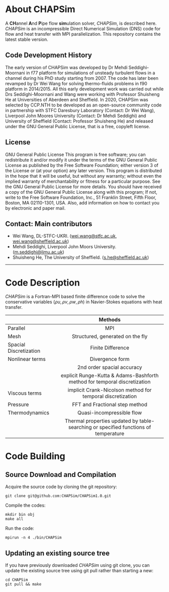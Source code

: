 # About CHAPSim 
A **CH**annel **A**nd **P**ipe flow **sim**ulation solver, *CHAPSim*, is described here. *CHAPSim* is an incompressible Direct Numerical Simulation (DNS) code for flow and heat transfer with MPI parallelization. This repository contains the latest stable version. 

## Code Development History
The early version of CHAPSim was developed by Dr Mehdi Seddighi-Moornani in f77 platform for simulations of unsteady turbulent flows in a channel during his PhD study starting from 2007. The code has later been revamped by Dr Wei Wang for solving thermo-fluids problems in f90 platform in 2014/2015. All this early development work was carried out while Drs Seddighi-Moornani and Wang were working with Professor Shuisheng He at Universities of Aberdeen and Sheffield. In 2020, CHAPSim was selected by CCP.NTH to be developed as an open-source community code in partnership with STFC Daresbury Laboratory (Contact: Dr Wei Wang), Liverpool John Moores University (Contact: Dr Mehdi Seddighi) and University of Sheffield (Contact: Professor Shuisheng He) and released under the GNU General Public License, that is a free, copyleft license.

## License
GNU General Public License
This program is free software; you can redistribute it and/or modify it under the terms of the GNU General Public License as published by the Free Software Foundation; either version 3 of the License or (at your option) any later version. This program is distributed in the hope that it will be useful, but without any warranty; without even the implied warranty of merchantability or fitness for a particular purpose. See the GNU General Public License for more details. You should have received a copy of the GNU General Public License along with this program; If not, write to the 
Free Software Foundation, Inc., 51 Franklin Street, Fifth Floor, Boston, MA  02110-1301, USA. Also, add information on how to contact you by electronic and paper mail.

## Contact: Main contributors
* Wei Wang, DL-STFC-UKRI. (wei.wang@stfc.ac.uk, wei.wang@sheffield.ac.uk)
* Mehdi Seddighi, Liverpool John Moors University. (m.seddighi@ljmu.ac.uk)
* Shuisheng He, The University of Sheffield. (s.he@sheffield.ac.uk)

---
# Code Description
*CHAPSim* is a Fortran-MPI based finite difference code to solve the conservative variables (${\rho u, \rho v, \rho w, \rho h}$) in Navier-Stokes equations with heat transfer.

|                | Methods          | 
| -------------- |:---------------:| 
| Parallel       | MPI           |
| Mesh           | Structured, generated on the fly      |
| Spacial Discretization | Finite Difference     |
| Nonlinear terms | Divergence form |
|                 | 2nd order spacial accuracy |
|                 | explicit Runge-Kutta & Adams-Bashforth method for temporal discretization|
| Viscous terms   | implicit Crank-Nicolson method for temporal discretization|
| Pressure        | FFT and Fractional step method |
| Thermodynamics  | Quasi-incompressible flow      |
|                 | Thermal properties updated by table-searching or specified functions of temperature |

# Code Building
## Source Download and Compilation
Acquire the source code by cloning the git repository:
```
git clone git@github.com:CHAPSim/CHAPSim1.0.git​
```
Compile the codes:
```
mkdir bin obj
make all
```
Run the code:
```
mpirun -n 4 ./bin/CHAPSim
```
## Updating an existing source tree
If you have previously downloaded *CHAPSim* using git clone, you can update the existing source tree using git pull rather than starting a new:
```
cd CHAPSim
git pull && make
```

